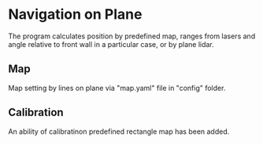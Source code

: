 # Navigation on Plane
The program calculates position by predefined map, ranges from lasers and angle relative to front wall in a particular case, or by plane lidar.
## Map
Map setting by lines on plane via "map.yaml" file in "config" folder.
## Calibration
An ability of calibratinon predefined rectangle map has been added.